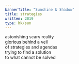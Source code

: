 ```yaml
---
bannerTitle: "Sunshine & Shadow" 
title: strategies
written: 2019
type: hk/sun
---
```


astonishing scary reality  
glorious behind a veil  
of strategies and agendas  
trying to find a solution  
to what cannot be solved

